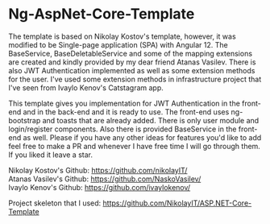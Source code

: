 # Ng-AspNet-Core-Template

The template is based on Nikolay Kostov's template, however, it was modified to be Single-page application (SPA) with Angular 12.
The BaseService, BaseDeletableService and some of the mapping extensions are created and kindly provided by my dear friend Atanas Vasilev.
There is also JWT Authentication implemented as well as some extension methods for the user.
I've used some extension methods in infrastructure project that I've seen from Ivaylo Kenov's Catstagram app.

This template gives you implementation for JWT Authentication in the front-end and in the back-end and it is ready to use.
The front-end uses ng-bootstrap and toasts that are already added. There is only user module and login/register components.
Also there is provided BaseService in the front-end as well.
Please if you have any other ideas for features you'd like to add feel free to make a PR and whenever I have free time I will go through them.
If you liked it leave a star.

Nikolay Kostov's Github: https://github.com/nikolayIT/ \
Atanas Vasilev's Github: https://github.com/NaskoVasilev/ \
Ivaylo Kenov's Github: https://github.com/ivaylokenov/ 

Project skeleton that I used: https://github.com/NikolayIT/ASP.NET-Core-Template
